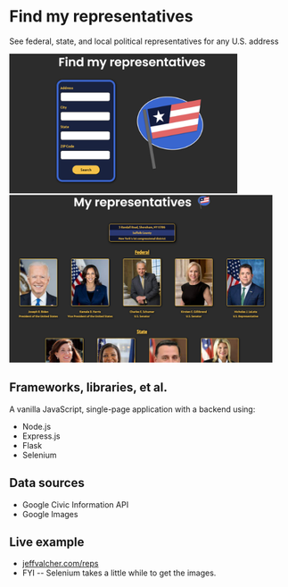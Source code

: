 # Find my representatives
See federal, state, and local political representatives for any U.S. address

<img src='src/public/static/images/readme1.png' height='250px'>
<img src='src/public/static/images/readme2.png' height='300px'>

## Frameworks, libraries, et al.
A vanilla JavaScript, single-page application with a backend using:
- Node.js
- Express.js
- Flask
- Selenium

## Data sources
- Google Civic Information API
- Google Images

## Live example
- [jeffvalcher.com/reps](https://jeffvalcher.com/reps)  
- FYI -- Selenium takes a little while to get the images.
